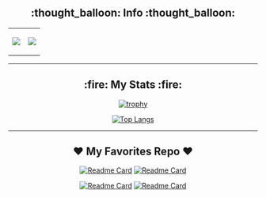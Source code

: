 
<h2 align="center">:thought_balloon: Info :thought_balloon:</h2>

<table border="0" cellspacing="0">
	<tbody>
		<tr><td>

![](http://github-profile-summary-cards.vercel.app/api/cards/profile-details?username=Vombit&theme=tokyonight)
      </td><td>

![](http://github-profile-summary-cards.vercel.app/api/cards/productive-time?username=Vombit&theme=tokyonight&utcOffset=8)
      </td></tr>
	</tbody>
</table>

---

<h2 align="center">:fire: My Stats :fire:</h2>
<div align="center">

[![trophy](https://github-profile-trophy.vercel.app/?username=Vombit&theme=tokyonight&column=-1&no-bg=true&margin-w=8)](https://github.com/ryo-ma/github-profile-trophy)

[![Top Langs](https://github-readme-stats.vercel.app/api/top-langs/?username=vombit&langs_count=10&layout=compact&theme=tokyonight&bg_color=00000000)](https://github.com/anuraghazra/github-readme-stats)
</div>

---

<h2 align="center">❤️ My Favorites Repo ❤️</h2>
<div align="center">

[![Readme Card](https://github-readme-stats.vercel.app/api/pin/?username=Vombit&repo=caelum&show_owner=true&theme=tokyonight&bg_color=00000000)](https://github.com/Vombit/caelum)  [![Readme Card](https://github-readme-stats.vercel.app/api/pin/?username=Vombit&repo=buy-item-by-pattern&show_owner=true&theme=tokyonight&bg_color=00000000)](https://github.com/Vombit/buy-item-by-pattern)
  
[![Readme Card](https://github-readme-stats.vercel.app/api/pin/?username=Vombit&repo=quasar&show_owner=true&theme=tokyonight&bg_color=00000000)](https://github.com/Vombit/quasar)  [![Readme Card](https://github-readme-stats.vercel.app/api/pin/?username=Vombit&repo=Device_Moving_View&show_owner=true&theme=tokyonight&bg_color=00000000)](https://github.com/Vombit/Device_Moving_View)
</div>

<h2> </h2>
<div align="center">
    <img src="https://komarev.com/ghpvc/?username=vombit&style=flat-square&color=blue" alt=""/>
</div>
